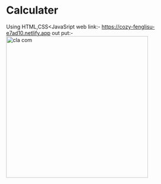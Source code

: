 # Calculater
Using HTML,CSS&lt;JavaSript 
web link:-
https://cozy-fenglisu-e7ad10.netlify.app
out put:-
<img width="383" alt="cla com" src="https://user-images.githubusercontent.com/114457826/192467260-09885522-8eda-4695-a757-702ab57de20b.png">
